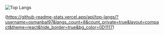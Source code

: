 ![Top Langs](https://github-readme-stats.vercel.app/api/top-langs?username=osmanbal97&locale=en&hide_title=false&layout=compact&card_width=350&langs_count=6&theme=dracula&hide_border=false&cache_seconds=600&count_private=true)

 (https://github-readme-stats.vercel.app/api/top-langs/?username=osmanbal97&langs_count=8&count_private=true&layout=compact&theme=react&hide_border=true&bg_color=0D1117)

